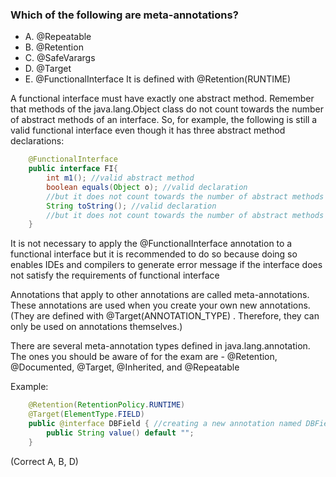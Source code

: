 ### Which of the following are meta-annotations?

* A. @Repeatable
* B. @Retention
* C. @SafeVarargs
* D. @Target
* E. @FunctionalInterface
    It is defined with @Retention(RUNTIME)

A functional interface must have exactly one abstract method.
Remember that methods of the java.lang.Object class do not count
towards the number of abstract methods of an interface.
So, for example, the following is still a valid functional
interface even though it has three abstract method declarations:
```java
    @FunctionalInterface
    public interface FI{
        int m1(); //valid abstract method
        boolean equals(Object o); //valid declaration
        //but it does not count towards the number of abstract methods
        String toString(); //valid declaration
        //but it does not count towards the number of abstract methods
    }
``` 

It is not necessary to apply the @FunctionalInterface annotation
to a functional interface but it is recommended to do so because
doing so enables IDEs and compilers to generate error message
if the interface does not satisfy the requirements of functional interface

Annotations that apply to other annotations are called meta-annotations.
These annotations are used when you create your own new annotations.
(They are defined with @Target(ANNOTATION_TYPE) .
Therefore, they can only be used on annotations themselves.)

There are several meta-annotation types defined in java.lang.annotation.
The ones you should be aware of for the exam are - @Retention, @Documented, @Target, @Inherited, and @Repeatable

Example:
```java
    @Retention(RetentionPolicy.RUNTIME)
    @Target(ElementType.FIELD)
    public @interface DBField { //creating a new annotation named DBField
        public String value() default "";
    }
``` 

(Correct A, B, D)